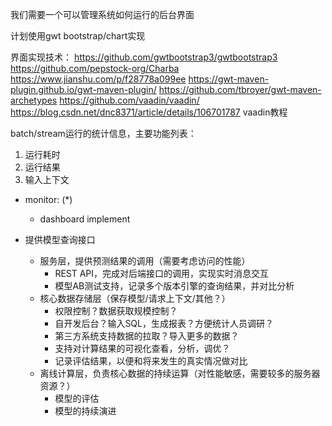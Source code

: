 我们需要一个可以管理系统如何运行的后台界面

计划使用gwt bootstrap/chart实现

界面实现技术：
https://github.com/gwtbootstrap3/gwtbootstrap3
https://github.com/pepstock-org/Charba
https://www.jianshu.com/p/f28778a099ee
https://gwt-maven-plugin.github.io/gwt-maven-plugin/
https://github.com/tbroyer/gwt-maven-archetypes
https://github.com/vaadin/vaadin/
https://blog.csdn.net/dnc8371/article/details/106701787 vaadin教程

batch/stream运行的统计信息，主要功能列表：
1. 运行耗时
2. 运行结果
3. 输入上下文

- monitor: (*)
  - dashboard implement

- 提供模型查询接口
  - 服务层，提供预测结果的调用（需要考虑访问的性能）
    - REST API，完成对后端接口的调用，实现实时消息交互
    - 模型AB测试支持，记录多个版本引擎的查询结果，并对比分析
  - 核心数据存储层（保存模型/请求上下文/其他？）
    - 权限控制？数据获取规模控制？
    - 自开发后台？输入SQL，生成报表？方便统计人员调研？
    - 第三方系统支持数据的拉取？导入更多的数据？
    - 支持对计算结果的可视化查看，分析，调优？
    - 记录评估结果，以便和将来发生的真实情况做对比
  - 离线计算层，负责核心数据的持续运算（对性能敏感，需要较多的服务器资源？）
    - 模型的评估
    - 模型的持续演进